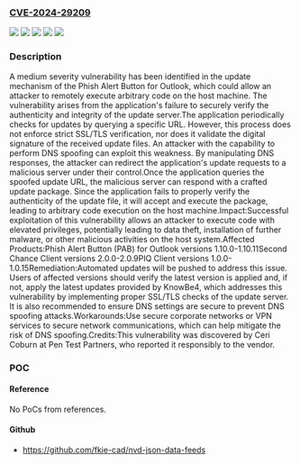 ### [CVE-2024-29209](https://cve.mitre.org/cgi-bin/cvename.cgi?name=CVE-2024-29209)
![](https://img.shields.io/static/v1?label=Product&message=PasswordIQ%20(PIQ)%20Client&color=blue)
![](https://img.shields.io/static/v1?label=Product&message=Phish%20Alert%20Button%20(PAB)%20for%20Outlook&color=blue)
![](https://img.shields.io/static/v1?label=Product&message=Second%20Chance%20Client&color=blue)
![](https://img.shields.io/static/v1?label=Version&message=n%2Fa&color=blue)
![](https://img.shields.io/static/v1?label=Vulnerability&message=n%2Fa&color=brighgreen)

### Description

A medium severity vulnerability has been identified in the update mechanism of the Phish Alert Button for Outlook, which could allow an attacker to remotely execute arbitrary code on the host machine. The vulnerability arises from the application's failure to securely verify the authenticity and integrity of the update server.The application periodically checks for updates by querying a specific URL. However, this process does not enforce strict SSL/TLS verification, nor does it validate the digital signature of the received update files. An attacker with the capability to perform DNS spoofing can exploit this weakness. By manipulating DNS responses, the attacker can redirect the application's update requests to a malicious server under their control.Once the application queries the spoofed update URL, the malicious server can respond with a crafted update package. Since the application fails to properly verify the authenticity of the update file, it will accept and execute the package, leading to arbitrary code execution on the host machine.Impact:Successful exploitation of this vulnerability allows an attacker to execute code with elevated privileges, potentially leading to data theft, installation of further malware, or other malicious activities on the host system.Affected Products:Phish Alert Button (PAB) for Outlook versions 1.10.0-1.10.11Second Chance Client versions 2.0.0-2.0.9PIQ Client versions 1.0.0-1.0.15Remediation:Automated updates will be pushed to address this issue. Users of affected versions should verify the latest version is applied and, if not, apply the latest updates provided by KnowBe4, which addresses this vulnerability by implementing proper SSL/TLS checks of the update server. It is also recommended to ensure DNS settings are secure to prevent DNS spoofing attacks.Workarounds:Use secure corporate networks or VPN services to secure network communications, which can help mitigate the risk of DNS spoofing.Credits:This vulnerability was discovered by Ceri Coburn at Pen Test Partners, who reported it responsibly to the vendor.

### POC

#### Reference
No PoCs from references.

#### Github
- https://github.com/fkie-cad/nvd-json-data-feeds

